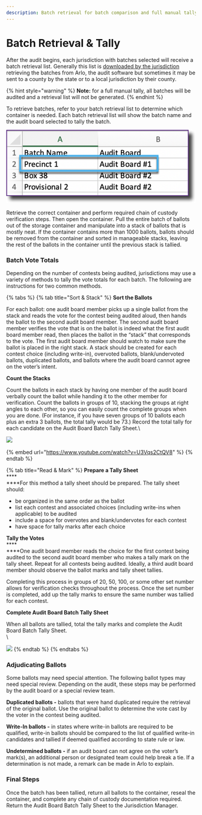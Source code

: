 ```yaml
---
description: Batch retrieval for batch comparison and full manual tally audits.
---
```


# Batch Retrieval & Tally

After the audit begins, each jurisdiction with batches selected will receive a batch retrieval list. Generally this list is [downloaded by the jurisdiction](../jurisdiction-manager/audit-conduct-1/audit-conduct.md) retrieving the batches from Arlo, the audit software but sometimes it may be sent to a county by the state or to a local jurisdiction by their county.

{% hint style="warning" %}
**Note:** for a full manual tally, all batches will be audited and a retrieval list will not be generated.
{% endhint %}

To retrieve batches, refer to your batch retrieval list to determine which container is needed. Each batch retrieval list will show the batch name and the audit board selected to tally the batch. &#x20;

![](<../.gitbook/assets/image (37).png>)

Retrieve the correct container and perform required chain of custody verification steps. Then open the container. Pull the entire batch of ballots out of the storage container and manipulate into a stack of ballots that is mostly neat.  If the container contains more than 1000 ballots, ballots should be removed from the container and sorted in manageable stacks, leaving the rest of the ballots in the container until the previous stack is tallied.

### **Batch Vote Totals**

Depending on the number of contests being audited, jurisdictions may use a variety of methods to tally the vote totals for each batch. The following are instructions for two common methods.&#x20;

{% tabs %}
{% tab title="Sort & Stack" %}
**Sort the Ballots**

For each ballot: one audit board member picks up a single ballot from the stack and reads the vote for the contest being audited aloud, then hands the ballot to the second audit board member.  The second audit board member verifies the vote that is on the ballot is indeed what the first audit board member read, then places the ballot in the “stack” that corresponds to the vote. The first audit board member should watch to make sure the ballot is placed in the right stack. A stack should be created for each contest choice (including write-in), overvoted ballots, blank/undervoted ballots, duplicated ballots, and ballots where the audit board cannot agree on the voter’s intent.

**Count the Stacks**&#x20;

Count the ballots in each stack by having one member of the audit board verbally count the ballot while handing it to the other member for verification. Count the ballots in groups of 10, stacking the groups at right angles to each other, so you can easily count the complete groups when you are done. (For instance, if you have seven groups of 10 ballots each plus an extra 3 ballots, the total tally would be 73.) Record the total tally for each candidate on the Audit Board Batch Tally Sheet.\


![](https://lh4.googleusercontent.com/RAv\_P3xI4mMEh9zYgetFmaHgLnzWT1mdKfKgIxRtZrBtFtz5N3Es8bzNbj0\_d0oqESZo9dv6GRkjxwFsgwsQ7C4\_zB-0hhNV3\_pi01N249a9pOKh-506BwCEOHxdWcTk0daGXnWkTvQxB\_0oz1I1uw)

{% embed url="https://www.youtube.com/watch?v=U3Vqs2CtQV8" %}
{% endtab %}

{% tab title="Read & Mark" %}
**Prepare a Tally Sheet**\
****\
****For this method a tally sheet should be prepared.  The tally sheet should:

* be organized in the same order as the ballot
* list each contest and associated choices (including write-ins when applicable) to be audited
* include a space for overvotes and blank/undervotes for each contest
* have space for tally marks after each choice

**Tally the Votes**\
****\
****One audit board member reads the choice for the first contest being audited to the second audit board member who makes a tally mark on the tally sheet. Repeat for all contests being audited. Ideally, a third audit board member should observe the ballot marks and tally sheet tallies.

Completing this process in groups of 20, 50, 100, or some other set number allows for verification checks throughout the process.  Once the set number is completed, add up the tally marks to ensure the same number was tallied for each contest.

**Complete Audit Board Batch Tally Sheet**

When all ballots are tallied, total the tally marks and complete the Audit Board Batch Tally Sheet.\
\


![](https://lh4.googleusercontent.com/RAv\_P3xI4mMEh9zYgetFmaHgLnzWT1mdKfKgIxRtZrBtFtz5N3Es8bzNbj0\_d0oqESZo9dv6GRkjxwFsgwsQ7C4\_zB-0hhNV3\_pi01N249a9pOKh-506BwCEOHxdWcTk0daGXnWkTvQxB\_0oz1I1uw)
{% endtab %}
{% endtabs %}



### **Adjudicating Ballots**

Some ballots may need special attention. The following ballot types may need special review. Depending on the audit, these steps may be performed by the audit board or a special review team.

**Duplicated ballots -** ballots that were hand duplicated require the retrieval of  the original ballot. Use the original ballot to determine the vote cast by the voter in the contest being audited.

**Write-In ballots -** in states where write-in ballots are required to be qualified, write-in ballots should be compared to the list of qualified write-in candidates  and tallied if deemed qualified according to state rule or law.&#x20;

**Undetermined ballots -** if an audit board can not agree on the voter’s mark(s), an additional person or designated team could help break a tie. If a determination is not made, a remark can be made in Arlo to explain.&#x20;

### **Final Steps**

Once the batch has been tallied, return all ballots to the container, reseal the container, and complete any chain of custody documentation required. Return the Audit Board Batch Tally Sheet to the Jurisdiction Manager.
